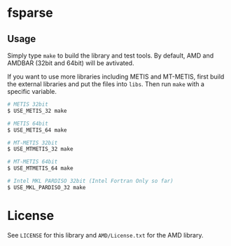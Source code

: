 # fsparse

## Usage

Simply type `make` to build the library and test tools.
By default, AMD and AMDBAR (32bit and 64bit) will be avtivated.

If you want to use more libraries including METIS and MT-METIS, first build the external libraries and put the files into `libs`.
Then run `make` with a specific variable.

```Bash
# METIS 32bit
$ USE_METIS_32 make

# METIS 64bit
$ USE_METIS_64 make

# MT-METIS 32bit
$ USE_MTMETIS_32 make

# MT-METIS 64bit
$ USE_MTMETIS_64 make

# Intel MKL PARDISO 32bit (Intel Fortran Only so far)
$ USE_MKL_PARDISO_32 make
```

# License

See `LICENSE` for this library and `AMD/License.txt` for the AMD library.

